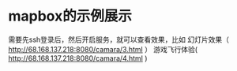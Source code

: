 # mapbox的示例展示
需要先ssh登录后，然后开启服务，就可以查看效果，比如
幻灯片效果（ http://68.168.137.218:8080/camara/3.html ）
游戏飞行体验( http://68.168.137.218:8080/camara/4.html )